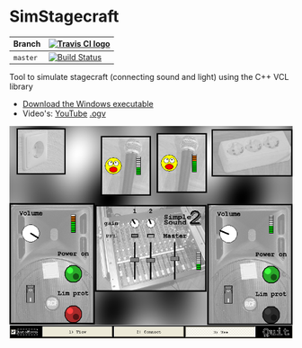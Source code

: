 # SimStagecraft

Branch|[![Travis CI logo]([pics/TravisCI.png)](https://travis-ci.org)
---|---
`master`|[![Build Status](https://travis-ci.org/richelbilderbeek/SimStagecraft.svg?branch=master)](https://travis-ci.org/richelbilderbeek/SimStagecraft)

Tool to simulate stagecraft (connecting sound and light) using the C++ VCL library

 * [Download the Windows executable](http://richelbilderbeek.nl/ToolSimStagecraftExe.zip)
 * Video's: [YouTube](https://youtu.be/qvfJYq54BUI) [.ogv](http://richelbilderbeek.nl/sim_stagecraft.ogv)

![](pics/ToolSimStagecraft_1_1.png)